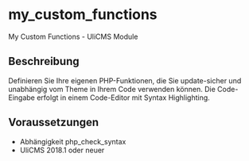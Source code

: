 # my_custom_functions
My Custom Functions - UliCMS Module

## Beschreibung
Definieren Sie Ihre eigenen PHP-Funktionen, die Sie update-sicher und unabhängig vom Theme in Ihrem Code verwenden können.
Die Code-Eingabe erfolgt in einem Code-Editor mit Syntax Highlighting.

## Voraussetzungen
* Abhängigkeit php_check_syntax
* UliCMS 2018.1 oder neuer
